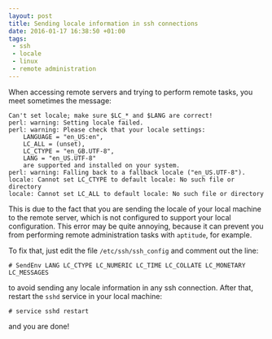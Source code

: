 ```yaml
---
layout: post
title: Sending locale information in ssh connections
date: 2016-01-17 16:38:50 +01:00
tags:
 - ssh
 - locale
 - linux
 - remote administration
---
```


When accessing remote servers and trying to perform remote tasks,
you meet sometimes the message:

~~~console
Can't set locale; make sure $LC_* and $LANG are correct!
perl: warning: Setting locale failed.
perl: warning: Please check that your locale settings:
	LANGUAGE = "en_US:en",
	LC_ALL = (unset),
	LC_CTYPE = "en_GB.UTF-8",
	LANG = "en_US.UTF-8"
    are supported and installed on your system.
perl: warning: Falling back to a fallback locale ("en_US.UTF-8").
locale: Cannot set LC_CTYPE to default locale: No such file or directory
locale: Cannot set LC_ALL to default locale: No such file or directory
~~~

This is due to the fact that you are sending the locale of your local
machine to the remote server, which is not configured to support your
local configuration. This error may be quite annoying, because it can
prevent you from performing remote administration tasks with `aptitude`,
for example.

To fix that, just edit the file `/etc/ssh/ssh_config` and comment
out the line:

~~~text
# SendEnv LANG LC_CTYPE LC_NUMERIC LC_TIME LC_COLLATE LC_MONETARY LC_MESSAGES
~~~

to avoid sending any locale information in any ssh connection. After
that, restart the `sshd` service in your local machine:

~~~console
# service sshd restart
~~~

and you are done!
